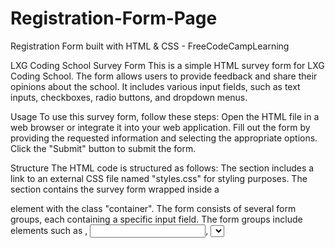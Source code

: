 # Registration-Form-Page
Registration Form built with HTML & CSS - FreeCodeCampLearning


LXG Coding School Survey Form
This is a simple HTML survey form for LXG Coding School. The form allows users to provide feedback and share their opinions about the school. It includes various input fields, such as text inputs, checkboxes, radio buttons, and dropdown menus.


Usage
To use this survey form, follow these steps:
Open the HTML file in a web browser or integrate it into your web application.
Fill out the form by providing the requested information and selecting the appropriate options.
Click the "Submit" button to submit the form.


Structure
The HTML code is structured as follows:
The <head> section includes a link to an external CSS file named "styles.css" for styling purposes.
The <body> section contains the survey form wrapped inside a <div> element with the class "container".
The form consists of several form groups, each containing a specific input field.
The form groups include elements such as <label>, <input>, <select>, <textarea>, and <button>.
Some input fields are required, denoted by the "required" attribute.
 
  
Input Fields
The survey form includes the following input fields:
Name: Allows the user to enter their name.
Email: Allows the user to enter their email address.
Age (optional): Allows the user to enter their age (a number between 10 and 99).
Current Role: Provides a dropdown menu for selecting the user's current role, with options such as "Student," "Full Time Job," "Full Time Learner," and more.
Recommendation: Provides radio buttons for indicating whether the user would recommend LXG Coding School to a friend.
Favorite Feature: Offers a dropdown menu for selecting the user's favorite feature of LXG Coding School, with options like "Challenges," "Projects," "Community," and "Open Source."
 
  
Areas for Improvement: Provides checkboxes for the user to select the areas they would like to see improved, including options like "Front-end Projects," "Back-end Projects," "Data Visualization," and more.
  
  
Comments or Suggestions: Allows the user to provide additional comments or suggestions in a text area.
Submit Button: Submits the form when clicked.
  
  
Customization
You can customize the form by modifying the HTML code and the associated CSS file ("styles.css"). You can change the labels, add or remove input fields, and adjust the styling to match your preferences.

Styling
To apply custom styles to the form, create or modify the "styles.css" file and define the desired CSS rules. Link the updated CSS file in the HTML code by modifying the <link> tag in the <head> section.
  

 Feedback Submission
When the user clicks the "Submit" button, the form will typically be processed on the server-side using a server-side programming language or JavaScript. The HTML code provided does not include the backend processing logic.

You need to implement the backend logic separately to handle the form submission, such as storing the survey responses in a database, sending email notifications, or performing other desired actions.
